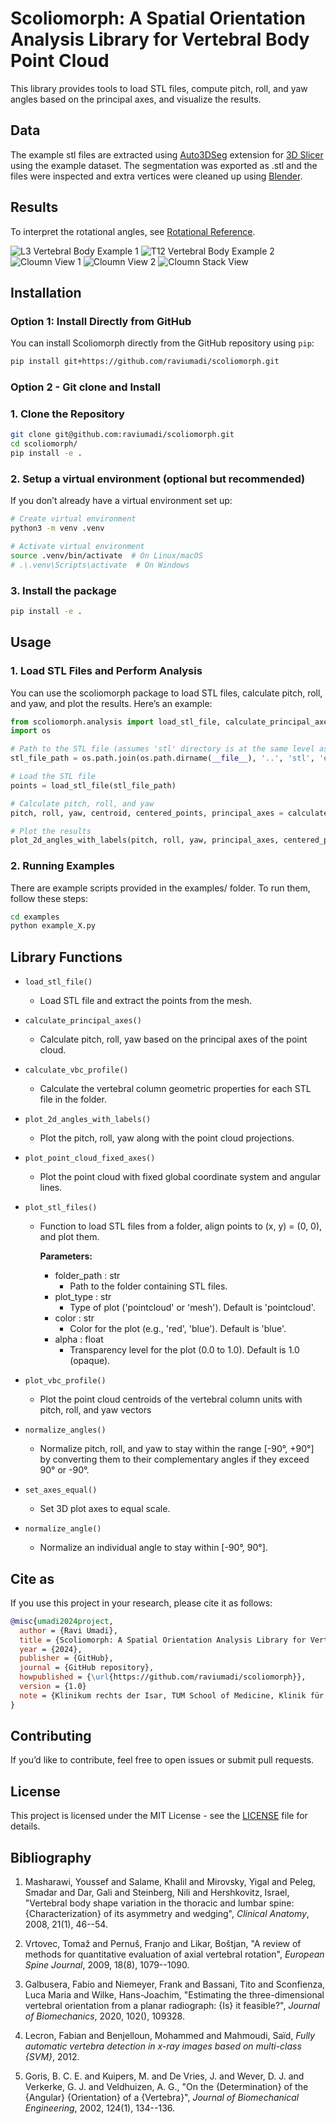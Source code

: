 # Scoliomorph: A Spatial Orientation Analysis Library for Vertebral Body Point Cloud

This library provides tools to load STL files, compute pitch, roll, and yaw angles based on the principal axes, and visualize the results.

## Data
The example stl files are extracted using [Auto3DSeg](https://github.com/lassoan/SlicerMONAIAuto3DSeg) extension for [3D Slicer](https://www.slicer.org) using the example dataset. The segmentation was exported as .stl and the files were inspected and extra vertices were cleaned up using [Blender](https://www.blender.org).

## Results
To interpret the rotational angles, see [Rotational Reference](examples/rotation.txt).

![L3 Vertebral Body Example 1](img/vbr_Figure_1.png)
![T12 Vertebral Body Example 2](img/vbr_Figure_2.png)
![Cloumn View 1](img/3D_1.png)
![Cloumn View 2](img/3D_2.png)
![Cloumn Stack View](img/vbr_stack.png)

## Installation 

### Option 1: Install Directly from GitHub

You can install Scoliomorph directly from the GitHub repository using `pip`:

```bash
pip install git+https://github.com/raviumadi/scoliomorph.git
```

### Option 2 - Git clone and Install

### 1. Clone the Repository 

```bash
git clone git@github.com:raviumadi/scoliomorph.git
cd scoliomorph/
pip install -e .
```

### 2. Setup a virtual environment (optional but recommended)
If you don’t already have a virtual environment set up:

```bash
# Create virtual environment
python3 -m venv .venv

# Activate virtual environment
source .venv/bin/activate  # On Linux/macOS
# .\.venv\Scripts\activate  # On Windows
```
### 3. Install the package

```bash 
pip install -e . 
```
 
## Usage

### 1. Load STL Files and Perform Analysis

You can use the scoliomorph package to load STL files, calculate pitch, roll, and yaw, and plot the results. Here’s an example:

```python
from scoliomorph.analysis import load_stl_file, calculate_principal_axes, plot_2d_angles_with_labels
import os

# Path to the STL file (assumes 'stl' directory is at the same level as your script)
stl_file_path = os.path.join(os.path.dirname(__file__), '..', 'stl', 'example.stl')

# Load the STL file
points = load_stl_file(stl_file_path)

# Calculate pitch, roll, and yaw
pitch, roll, yaw, centroid, centered_points, principal_axes = calculate_principal_axes(points)

# Plot the results
plot_2d_angles_with_labels(pitch, roll, yaw, principal_axes, centered_points)
```
### 2. Running Examples

There are example scripts provided in the examples/ folder. To run them, follow these steps:
```bash 
cd examples
python example_X.py
```

## Library Functions

- `load_stl_file()`
  - Load STL file and extract the points from the mesh.

- `calculate_principal_axes()`
  - Calculate pitch, roll, yaw based on the principal axes of the point cloud.

- `calculate_vbc_profile()`
  - Calculate the vertebral column geometric properties for each STL file in the folder.

- `plot_2d_angles_with_labels()`
  - Plot the pitch, roll, yaw along with the point cloud projections.

- `plot_point_cloud_fixed_axes()`
  - Plot the point cloud with fixed global coordinate system and angular lines.

- `plot_stl_files()`
  - Function to load STL files from a folder, align points to (x, y) = (0, 0), and plot them.

    **Parameters:**
    - folder_path : str
        - Path to the folder containing STL files.
    - plot_type : str
        - Type of plot ('pointcloud' or 'mesh'). Default is 'pointcloud'.
    - color : str
        - Color for the plot (e.g., 'red', 'blue'). Default is 'blue'.
    - alpha : float
        - Transparency level for the plot (0.0 to 1.0). Default is 1.0 (opaque).

- `plot_vbc_profile()`
  - Plot the point cloud centroids of the vertebral column units with pitch, roll, and yaw vectors

- `normalize_angles()`
  - Normalize pitch, roll, and yaw to stay within the range [-90°, +90°]
by converting them to their complementary angles if they exceed 90° or -90°.

- `set_axes_equal()`
  - Set 3D plot axes to equal scale.

- `normalize_angle()`
  - Normalize an individual angle to stay within [-90°, 90°].

## Cite as 

If you use this project in your research, please cite it as follows:

```bibtex
@misc{umadi2024project,
  author = {Ravi Umadi},
  title = {Scoliomorph: A Spatial Orientation Analysis Library for Vertebral Body Point Cloud},
  year = {2024},
  publisher = {GitHub},
  journal = {GitHub repository},
  howpublished = {\url{https://github.com/raviumadi/scoliomorph}},
  version = {1.0}
  note = {Klinikum rechts der Isar, TUM School of Medicine, Klinik für Orthopädie und Sportorthopädie, Ismaninger Str. 22, 81675 München}
}
```
## Contributing

If you’d like to contribute, feel free to open issues or submit pull requests.

## License

This project is licensed under the MIT License - see the [LICENSE](LICENSE.md) file for details.


## Bibliography
1. Masharawi, Youssef and Salame, Khalil and Mirovsky, Yigal and Peleg, Smadar and Dar, Gali and Steinberg, Nili and Hershkovitz, Israel, "Vertebral body shape variation in the thoracic and lumbar spine: {Characterization} of its asymmetry and wedging", *Clinical Anatomy*, 2008, 21(1), 46--54.

2. Vrtovec, Tomaž and Pernuš, Franjo and Likar, Boštjan, "A review of methods for quantitative evaluation of axial vertebral rotation", *European Spine Journal*, 2009, 18(8), 1079--1090.

3. Galbusera, Fabio and Niemeyer, Frank and Bassani, Tito and Sconfienza, Luca Maria and Wilke, Hans-Joachim, "Estimating the three-dimensional vertebral orientation from a planar radiograph: {Is} it feasible?", *Journal of Biomechanics*, 2020, 102(), 109328.

4. Lecron, Fabian and Benjelloun, Mohammed and Mahmoudi, Saïd, *Fully automatic vertebra detection in x-ray images based on multi-class {SVM}*, 2012.

5. Goris, B. C. E. and Kuipers, M. and De Vries, J. and Wever, D. J. and Verkerke, G. J. and Veldhuizen, A. G., "On the {Determination} of the {Angular} {Orientation} of a {Vertebra}", *Journal of Biomechanical Engineering*, 2002, 124(1), 134--136.

